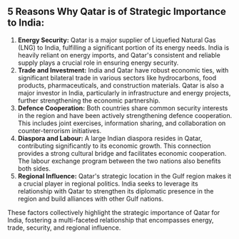 ## 5 Reasons Why Qatar is of Strategic Importance to India:

1. **Energy Security:** Qatar is a major supplier of Liquefied Natural Gas (LNG) to India, fulfilling a significant portion of its energy needs.  India is heavily reliant on energy imports, and Qatar's consistent and reliable supply plays a crucial role in ensuring energy security.
2. **Trade and Investment:** India and Qatar have robust economic ties, with significant bilateral trade in various sectors like hydrocarbons, food products, pharmaceuticals, and construction materials. Qatar is also a major investor in India, particularly in infrastructure and energy projects, further strengthening the economic partnership.
3. **Defence Cooperation:** Both countries share common security interests in the region and have been actively strengthening defence cooperation. This includes joint exercises, information sharing, and collaboration on counter-terrorism initiatives. 
4. **Diaspora and Labour:** A large Indian diaspora resides in Qatar, contributing significantly to its economic growth. This connection provides a strong cultural bridge and facilitates economic cooperation. The labour exchange program between the two nations also benefits both sides.
5. **Regional Influence:** Qatar's strategic location in the Gulf region makes it a crucial player in regional politics. India seeks to leverage its relationship with Qatar to strengthen its diplomatic presence in the region and build alliances with other Gulf nations.

These factors collectively highlight the strategic importance of Qatar for India, fostering a multi-faceted relationship that encompasses energy, trade, security, and regional influence. 
